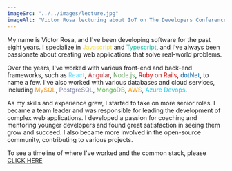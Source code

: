 ```yaml
---
imageSrc: "../../images/lecture.jpg"
imageAlt: "Victor Rosa lecturing about IoT on The Developers Conference in Minas Gerais"
---
```


My name is Victor Rosa, and I've been developing software for the past eight years. I specialize in
<span style="color: #F0DB4F;">Javascript</span> and
<span style="color: #1ABAA2;">Typescript</span>, and I've always been passionate about creating web applications that solve real-world problems. 

Over the years, I've worked with various front-end and back-end frameworks, such as 
<span style="color: #61DBFB;">React</span>,
<span style="color: #B52E31;">Angular</span>,
<span style="color: #68A063;">Node.js</span>, 
<span style="color: #CC0000;">Ruby on Rails</span>, 
<span style="color: #005DA6;">dotNet</span>,
to name a few. I've also worked with various databases and cloud services, including
<span style="color: #F29111;">MySQL</span>,
<span style="color: #7A7EA1;">PostgreSQL</span>,
<span style="color: #4DB33D;">MongoDB</span>,
<span style="color: #FF9900;">AWS</span>,
<span style="color: #13C8E5;">Azure Devops</span>.

As my skills and experience grew, I started to take on more senior roles. I became a team leader and was responsible for leading the development of complex web applications. I developed a passion for coaching and mentoring younger developers and found great satisfaction in seeing them grow and succeed. I also became more involved in the open-source community, contributing to various projects.

To see a timeline of where I've worked and the common stack, please [CLICK HERE](https://platiplus.dev/experience)
